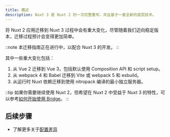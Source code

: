 ```yaml
---
title: 概述
description: Nuxt 3 是 Nuxt 2 的一次完整重写，并且基于一套全新的底层技术。
---
```


将 Nuxt 2 应用迁移到 Nuxt 3 过程中会有重大变化，尽管随着我们迈向稳定版本，迁移过程预计会变得更加简单。

::note
本迁移指南正在进行中，以配合 Nuxt 3 的开发。
::

其中一些重大变化包括：

1. 从 Vue 2 迁移到 Vue 3，包括默认使用 Composition API 和 script setup。
1. 从 webpack 4 和 Babel 迁移到 Vite 或 webpack 5 和 esbuild。
1. 从运行时 Nuxt 依赖迁移到使用 nitropack 编译的最小独立服务器。

::tip
如果你需要继续使用 Nuxt 2，但希望在 Nuxt 2 中受益于 Nuxt 3 的特性，可以参考[如何开始使用 Bridge](/docs/bridge/overview)。
::

## 后续步骤

- 了解更多关于[配置差异](/docs/migration/configuration)